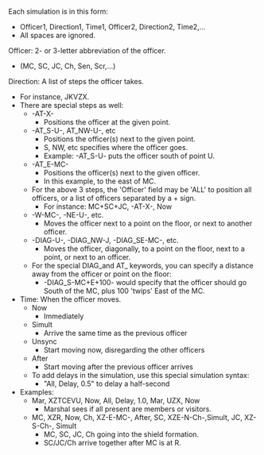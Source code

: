 Each simulation is in this form:
  * Officer1, Direction1, Time1, Officer2, Direction2, Time2,...
  * All spaces are ignored.

Officer: 2- or 3-letter abbreviation of the officer.
  * (MC, SC, JC, Ch, Sen, Scr,...)

Direction: A list of steps the officer takes.
  * For instance, JKVZX.
  * There are special steps as well:
    * -AT-X-
      * Positions the officer at the given point.
    * -AT\_S-U-, AT\_NW-U-, etc
      * Positions the officer(s) next to the given point.
      * S, NW, etc specifies where the officer goes.
      * Example: -AT\_S-U- puts the officer south of point U.
    * -AT\_E-MC-
      * Positions the officer(s) next to the given officer.
      * In this example, to the east of MC.
    * For the above 3 steps, the 'Officer' field may be 'ALL' to position all officers, or a list of officers separated by a + sign.
      * For instance: MC+SC+JC, -AT-X-, Now
    * -W-MC-, -NE-U-, etc.
      * Moves the officer next to a point on the floor, or next to another officer.
    * -DIAG-U-, -DIAG\_NW-J, -DIAG\_SE-MC-, etc.
      * Moves the officer, diagonally, to a point on the floor, next to a point, or next to an officer.
    * For the special DIAG_and AT_ keywords, you can specify a distance away from the officer or point on the floor:
      * -DIAG\_S-MC+E+100- would specify that the officer should go South of the MC, plus 100 'twips' East of the MC.
  * Time: When the officer moves.
    * Now
      * Immediately
    * Simult
      * Arrive the same time as the previous officer
    * Unsync
      * Start moving now, disregarding the other officers
    * After
      * Start moving after the previous officer arrives
    * To add delays in the simulation, use this special simulation syntax:
      * "All, Delay, 0.5" to delay a half-second
  * Examples:
    * Mar, XZTCEVU, Now, All, Delay, 1.0, Mar, UZX, Now
      * Marshal sees if all present are members or visitors.
    * MC, XZR, Now, Ch, XZ-E-MC-, After, SC, XZE-N-Ch-,Simult, JC, XZ-S-Ch-, Simult
      * MC, SC, JC, Ch going into the shield formation.
      * SC/JC/Ch arrive together after MC is at R.